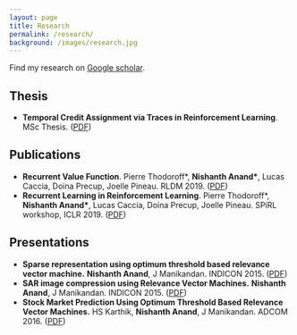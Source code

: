 ```yaml
---
layout: page
title: Research
permalink: /research/
background: /images/research.jpg
---
```

Find my research on <a href="https://scholar.google.com/citations?user=pRNasKQAAAAJ&hl=en">Google scholar</a>.
<h2>Thesis</h2>
<ul>
	<li> <b>Temporal Credit Assignment via Traces in Reinforcement Learning</b>. MSc Thesis. (<a href="https://nishanthvanand.github.io/MScThesis.pdf">PDF</a>)</li>
</ul>
<h2>Publications</h2>
<ul>
  <li><b>Recurrent Value Function</b>. Pierre Thodoroff*, <b>Nishanth Anand*</b>, Lucas Caccia, Doina Precup, Joelle Pineau. RLDM 2019. (<a href="https://arxiv.org/abs/1905.09562">PDF</a>)</li>
  <li><b>Recurrent Learning in Reinforcement Learning</b>. Pierre Thodoroff*, <b>Nishanth Anand*</b>, Lucas Caccia, Doina Precup, Joelle Pineau. SPiRL workshop, ICLR 2019. (<a href="https://arxiv.org/abs/1905.09562">PDF</a>)</li>
</ul>
<h2>Presentations</h2>
<ul>
  <li><b>Sparse representation using optimum threshold based relevance vector machine.</b> <b>Nishanth Anand</b>, J Manikandan. INDICON 2015. (<a href="https://ieeexplore.ieee.org/abstract/document/7443136">PDF</a>)</li>
  <li><b>SAR image compression using Relevance Vector Machines.</b> <b>Nishanth Anand</b>, J Manikandan. INDICON 2015. (<a href="https://ieeexplore.ieee.org/abstract/document/7443136">PDF</a>)</li>
  <li><b>Stock Market Prediction Using Optimum Threshold Based Relevance Vector Machines.</b> HS Karthik, <b>Nishanth Anand</b>, J Manikandan. ADCOM 2016. (<a href="https://ieeexplore.ieee.org/abstract/document/8385598">PDF</a>)</li>
</ul>